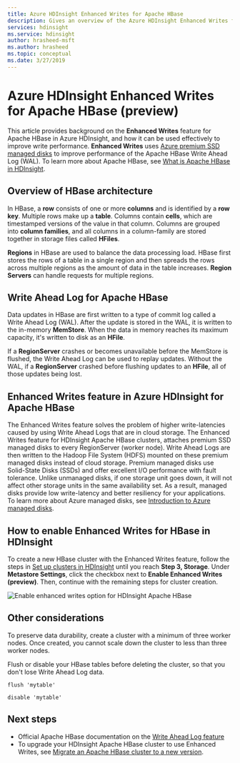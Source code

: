 ```yaml
---
title: Azure HDInsight Enhanced Writes for Apache HBase
description: Gives an overview of the Azure HDInsight Enhanced Writes feature, which uses premium managed disks to improve performance of the Apache HBase Write Ahead Log.
services: hdinsight
ms.service: hdinsight
author: hrasheed-msft
ms.author: hrasheed
ms.topic: conceptual
ms.date: 3/27/2019
---
```

# Azure HDInsight Enhanced Writes for Apache HBase (preview)

This article provides background on the **Enhanced Writes** feature for Apache HBase in Azure HDInsight, and how it can be used effectively to improve write performance. **Enhanced Writes** uses [Azure premium SSD managed disks](../../virtual-machines/linux/disks-types.md#premium-ssd) to improve performance of the Apache HBase Write Ahead Log (WAL). To learn more about Apache HBase, see [What is Apache HBase in HDInsight](apache-hbase-overview.md).

## Overview of HBase architecture

In HBase, a **row** consists of one or more **columns** and is identified by a **row key**. Multiple rows make up a **table**. Columns contain **cells**, which are timestamped versions of the value in that column. Columns are grouped into **column families**, and all columns in a column-family are stored together in storage files called **HFiles**.

**Regions** in HBase are used to balance the data processing load. HBase first stores the rows of a table in a single region and then spreads the rows across multiple regions as the amount of data in the table increases. **Region Servers** can handle requests for multiple regions.

## Write Ahead Log for Apache HBase

Data updates in HBase are first written to a type of commit log called a Write Ahead Log (WAL). After the update is stored in the WAL, it is written to the in-memory **MemStore**. When the data in memory reaches its maximum capacity, it's written to disk as an **HFile**.

If a **RegionServer** crashes or becomes unavailable before the MemStore is flushed, the Write Ahead Log can be used to replay updates. Without the WAL, if a **RegionServer** crashed before flushing updates to an **HFile**, all of those updates being lost.

## Enhanced Writes feature in Azure HDInsight for Apache HBase

The Enhanced Writes feature solves the problem of higher write-latencies caused by using Write Ahead Logs that are in cloud storage.  The Enhanced Writes feature for HDInsight Apache HBase clusters, attaches premium SSD managed disks to every RegionServer (worker node). Write Ahead Logs are then written to the Hadoop File System (HDFS) mounted on these premium managed disks instead of cloud storage.  Premium managed disks use Solid-State Disks (SSDs) and offer excellent I/O performance with fault tolerance.  Unlike unmanaged disks, if one storage unit goes down, it will not affect other storage units in the same availability set.  As a result, managed disks provide low write-latency and better resiliency for your applications. To learn more about Azure managed disks, see [Introduction to Azure managed disks](../../virtual-machines/windows/managed-disks-overview.md). 

## How to enable Enhanced Writes for HBase in HDInsight

To create a new HBase cluster with the Enhanced Writes feature, follow the steps in [Set up clusters in HDInsight](../hdinsight-hadoop-provision-linux-clusters.md) until you reach **Step 3, Storage**. Under **Metastore Settings**, click the checkbox next to **Enable Enhanced Writes (preview)**. Then, continue with the remaining steps for cluster creation.

![Enable enhanced writes option for HDInsight Apache HBase](./media/apache-hbase-enhanced-writes/enhanced-writes-cluster-creation.jpg)

## Other considerations

To preserve data durability, create a cluster with a minimum of three worker nodes. Once created, you cannot scale down the cluster to less than three worker nodes. 

Flush or disable your HBase tables before deleting the cluster, so that you don't lose Write Ahead Log data.

```
flush 'mytable'
```

```
disable 'mytable'
```

## Next steps

* Official Apache HBase documentation on the [Write Ahead Log feature](https://hbase.apache.org/book.html#wal)
* To upgrade your HDInsight Apache HBase cluster to use Enhanced Writes, see [Migrate an Apache HBase cluster to a new version](apache-hbase-migrate-new-version.md).
